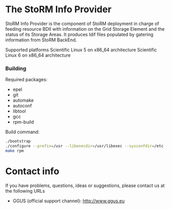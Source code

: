The StoRM Info Provider
===============================

StoRM Info Provider is the component of StoRM deployment in charge of feeding resource BDII with 
information on the Grid Storage Element and the status of its Storage Areas. It produces ldif
files populated by gatering information from StoRM BackEnd.

Supported platforms
Scientific Linux 5 on x86_64 architecture
Scientific Linux 6 on x86_64 architecture

### Building
Required packages:

* epel
* git
* automake
* autoconf
* libtool
* gcc
* rpm-build

Build command:
```bash
./bootstrap
./configure --prefix=/usr --libexecdir=/usr/libexec --sysconfdir=/etc --datadir=/usr/share
make rpm
```

# Contact info

If you have problems, questions, ideas or suggestions, please contact us at
the following URLs

* GGUS (official support channel): http://www.ggus.eu
